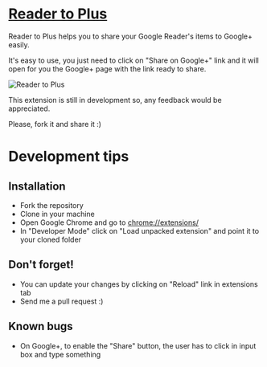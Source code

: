 # [Reader to Plus](https://chrome.google.com/webstore/detail/ellpglpgjfcfppiljfokjoconaheaiff)

Reader to Plus helps you to share your Google Reader's items to Google+ easily.

It's easy to use, you just need to click on "Share on Google+" link and it will open for you the Google+ page with the link ready to share.

![Reader to Plus](https://github.com/felipeelias/reader_to_plus/raw/master/screenshots/screenshot_2.png)

This extension is still in development so, any feedback would be appreciated.

Please, fork it and share it :)

# Development tips

## Installation

- Fork the repository
- Clone in your machine
- Open Google Chrome and go to [chrome://extensions/](chrome://extensions/)
- In "Developer Mode" click on "Load unpacked extension" and point it to your cloned folder

## Don't forget!

- You can update your changes by clicking on "Reload" link in extensions tab
- Send me a pull request :)

## Known bugs

- On Google+, to enable the "Share" button, the user has to click in input box and type something
